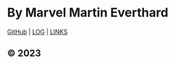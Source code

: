 # By Marvel Martin Everthard

[GitHub](https://github.com/marvelm57/os232) | [LOG](TXT/mylog.txt) | [LINKS](LINKS/) 

## &copy; 2023
